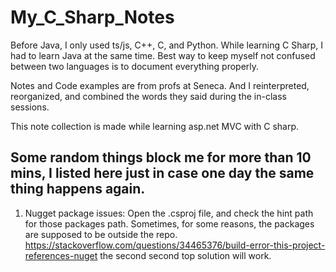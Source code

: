 # My_C_Sharp_Notes

Before Java, I only used ts/js, C++, C, and Python. While learning C Sharp, I had to learn Java at the same time. Best way to keep myself not confused between two languages is to document everything properly.

Notes and Code examples are from profs at Seneca. And I reinterpreted, reorganized, and combined the words they said during the in-class sessions.

This note collection is made while learning asp.net MVC with C sharp.



## Some random things block me for more than 10 mins, I listed here just in case one day the same thing happens again. 
1. Nugget package issues: Open the .csproj file, and check the hint path for those packages path. Sometimes, for some reasons, the packages are supposed to be outside the repo.
   https://stackoverflow.com/questions/34465376/build-error-this-project-references-nuget the second second top solution will work. 
